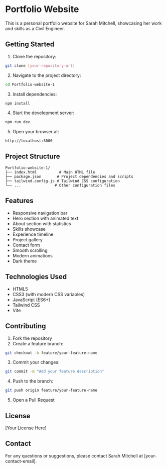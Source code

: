 # Portfolio Website

This is a personal portfolio website for Sarah Mitchell, showcasing her work and skills as a Civil Engineer.

## Getting Started

1. Clone the repository:
```bash
git clone [your-repository-url]
```

2. Navigate to the project directory:
```bash
cd Portfolio-website-1
```

3. Install dependencies:
```bash
npm install
```

4. Start the development server:
```bash
npm run dev
```

5. Open your browser at:
```
http://localhost:3000
```

## Project Structure

```
Portfolio-website-1/
├── index.html          # Main HTML file
├── package.json       # Project dependencies and scripts
├── tailwind.config.js # Tailwind CSS configuration
└── ...               # Other configuration files
```

## Features

- Responsive navigation bar
- Hero section with animated text
- About section with statistics
- Skills showcase
- Experience timeline
- Project gallery
- Contact form
- Smooth scrolling
- Modern animations
- Dark theme

## Technologies Used

- HTML5
- CSS3 (with modern CSS variables)
- JavaScript (ES6+)
- Tailwind CSS
- Vite

## Contributing

1. Fork the repository
2. Create a feature branch:
```bash
git checkout -b feature/your-feature-name
```
3. Commit your changes:
```bash
git commit -m "Add your feature description"
```
4. Push to the branch:
```bash
git push origin feature/your-feature-name
```
5. Open a Pull Request

## License

[Your License Here]

## Contact

For any questions or suggestions, please contact Sarah Mitchell at [your-contact-email].